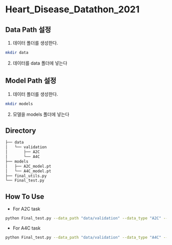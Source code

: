 # Heart_Disease_Datathon_2021

## Data Path 설정
1. 데이터 폴더를 생성한다.
```bash
mkdir data
```
2. 데이터를 data 폴더에 넣는다

## Model Path 설정
1. 데이터 폴더를 생성한다.
```bash
mkdir models
```
2. 모델을 models 폴더에 넣는다

## Directory
```bash
├── data
│   └── validation
│       ├── A2C
│       └── A4C
├── models
│   ├── A2C_model.pt
│   └── A4C_model.pt
├── final_utils.py
└── Final_test.py
``` 
## How To Use
- For A2C task
```bash
python Final_test.py --data_path "data/validation" --data_type "A2C" --pretrained_path "models/A2C_model.pt"
```

- For A4C task
```bash
python Final_test.py --data_path "data/validation" --data_type "A4C" --pretrained_path "models/A4C_model.pt"
```
